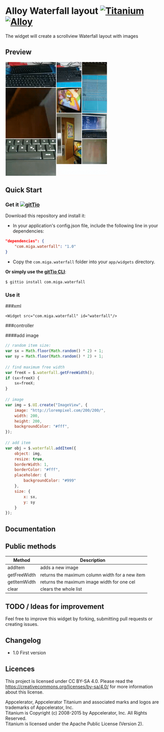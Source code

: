 # Alloy Waterfall layout [![Titanium](http://www-static.appcelerator.com/badges/titanium-git-badge-sq.png)](http://www.appcelerator.com/titanium/) [![Alloy](http://www-static.appcelerator.com/badges/alloy-git-badge-sq.png)](http://www.appcelerator.com/alloy/)

The widget will create a scrollview Waterfall layout with images

## Preview
![alt text](preview.gif "Preview")

## Quick Start

### Get it [![gitTio](http://gitt.io/badge.png)](http://gitt.io/component/com.miga.waterfall)
Download this repository and install it:

* In your application's config.json file, include the following line in your dependencies:

```json
"dependencies": {
    "com.miga.waterfall": "1.0"
}
```

*  Copy the `com.miga.waterfall` folder into your `app/widgets` directory.


**Or simply use the [gitTio CLI](http://gitt.io/cli)**:

`$ gittio install com.miga.waterfall`

### Use it

###xml
~~~
<Widget src="com.miga.waterfall" id="waterfall"/>
~~~

###controller

####add image

```javascript
// random item size:
var sx = Math.floor(Math.random() * 2) + 1;
var sy = Math.floor(Math.random() * 2) + 1;

// find maximum free width
var freeX = $.waterfall.getFreeWidth();
if (sx>freeX) {
    sx=freeX;
}

// image
var img = $.UI.create("ImageView", {
    image: "http://lorempixel.com/200/200/",
    width: 200,
    height: 200,
    backgroundColor: "#fff",
});

// add item
var obj = $.waterfall.addItem({
    object: img,
    resize: true,
    borderWidth: 1,
    borderColor: "#fff",
    placeholder: {
        backgroundColor: "#999"
    },
    size: {
        x: sx,
        y: sy
    }
});
```

## Documentation
## Public methods
| Method         | Description               |
| -------------  | ------------------------- |
| addItem | adds a new image                       |
| getFreeWidth | returns the maximum column width for a new item                       |
| getItemWidth | returns the maximum image width for one cel                       |
| clear | clears the whole list                       |


## TODO / Ideas for improvement
Feel free to improve this widget by forking, submitting pull requests or creating issues.  
## Changelog
* 1.0 First version


## Licences
This project is licensed under CC BY-SA 4.0. Please read the https://creativecommons.org/licenses/by-sa/4.0/ for more information about this license.  


Appcelerator, Appcelerator Titanium and associated marks and logos are trademarks of Appcelerator, Inc.  
Titanium is Copyright (c) 2008-2015 by Appcelerator, Inc. All Rights Reserved.  
Titanium is licensed under the Apache Public License (Version 2).  
